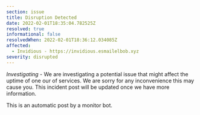 ```yaml
---
section: issue
title: Disruption Detected
date: 2022-02-01T18:35:04.782525Z
resolved: true
informational: false
resolvedWhen: 2022-02-01T18:36:12.034085Z
affected:
  - Invidious - https://invidious.esmailelbob.xyz
severity: disrupted
---
```

*Investigating* - We are investigating a potential issue that might affect the uptime of one our of services. We are sorry for any inconvenience this may cause you. This incident post will be updated once we have more information.

This is an automatic post by a monitor bot.
        